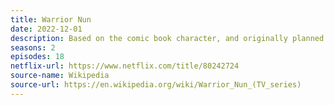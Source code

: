 ```yaml
---
title: Warrior Nun
date: 2022-12-01
description: Based on the comic book character, and originally planned as a feature film, this fantasy drama ran for two seasons.
seasons: 2
episodes: 18
netflix-url: https://www.netflix.com/title/80242724
source-name: Wikipedia  
source-url: https://en.wikipedia.org/wiki/Warrior_Nun_(TV_series)
---
```


